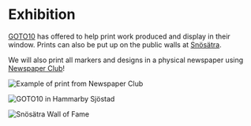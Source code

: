 # Exhibition

[GOTO10](https://www.goto10.se/) has offered to help print work produced and display in their window. Prints can also be put up on the public walls at [Snösätra](https://www.visitstockholm.com/sv/se--gora/sevardheter/snosatra-graffiti-wall-of-fame/). 

We will also print all markers and designs in a physical newspaper using [Newspaper Club](https://www.newspaperclub.com/)!

![Example of print from Newspaper Club](https://i.pinimg.com/originals/df/d8/32/dfd83248851e7d93fa2058bf80a4b8fd.jpg)



![GOTO10 in Hammarby Sj&#xF6;stad](https://tengbom.se/app/uploads/2019/01/iis_312-2560x1440.jpg)

![Sn&#xF6;s&#xE4;tra Wall of Fame](.gitbook/assets/snosatra.png)

